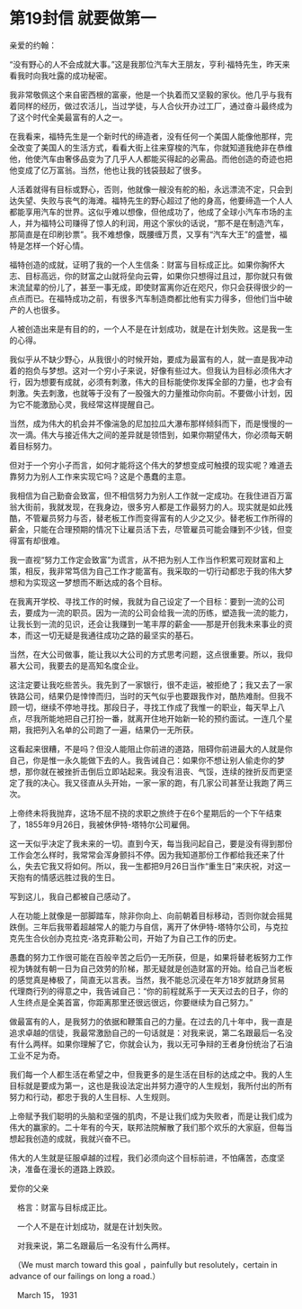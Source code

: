 # 第19封信 就要做第一

亲爱的约翰：

“没有野心的人不会成就大事。”这是我那位汽车大王朋友，亨利·福特先生，昨天来看我时向我吐露的成功秘密。

我非常敬佩这个来自密西根的富豪，他是一个执着而又坚毅的家伙。他几乎与我有着同样的经历，做过农活儿，当过学徒，与人合伙开办过工厂，通过奋斗最终成为了这个时代全美最富有的人之一。

在我看来，福特先生是一个新时代的缔造者，没有任何一个美国人能像他那样，完全改变了美国人的生活方式，看看大街上往来穿梭的汽车，你就知道我绝非在恭维他，他使汽车由奢侈品变为了几乎人人都能买得起的必需品。而他创造的奇迹也把他变成了亿万富翁。当然，他也让我的钱袋鼓起了很多。

人活着就得有目标或野心，否则，他就像一艘没有舵的船，永远漂流不定，只会到达失望、失败与丧气的海滩。福特先生的野心超过了他的身高，他要缔造一个人人都能享用汽车的世界。这似乎难以想像，但他成功了，他成了全球小汽车市场的主人，并为福特公司赚得了惊人的利润，用这个家伙的话说，“那不是在制造汽车，那简直是在印刷钞票”。我不难想像，既腰缠万贯，又享有“汽车大王”的盛誉，福特是怎样一个好心情。

福特创造的成就，证明了我的一个人生信条：财富与目标成正比。如果你胸怀大志、目标高远，你的财富之山就将垒向云霄，如果你只想得过且过，那你就只有做末流鼠辈的份儿了，甚至一事无成，即使财富离你近在咫尺，你只会获得很少的一点点而已。在福特成功之前，有很多汽车制造商都比他有实力得多，但他们当中破产的人也很多。

人被创造出来是有目的的，一个人不是在计划成功，就是在计划失败。这是我一生的心得。

我似乎从不缺少野心，从我很小的时候开始，要成为最富有的人，就一直是我冲动着的抱负与梦想。这对一个穷小子来说，好像有些过大。但我认为目标必须伟大才行，因为想要有成就，必须有刺激，伟大的目标能使你发挥全部的力量，也才会有刺激。失去刺激，也就等于没有了一股强大的力量推动你向前。不要做小计划，因为它不能激励心灵，我经常这样提醒自己。

当然，成为伟大的机会并不像湍急的尼加拉瓜大瀑布那样倾斜而下，而是慢慢的一次一滴。伟大与接近伟大之间的差异就是领悟到，如果你期望伟大，你必须每天朝着目标努力。

但对于一个穷小子而言，如何才能将这个伟大的梦想变成可触摸的现实呢？难道去靠努力为别人工作来实现它吗？这是个愚蠢的主意。

我相信为自己勤奋会致富，但不相信努力为别人工作就一定成功。在我住进百万富翁大街前，我就发现，在我身边，很多穷人都是工作最努力的人。现实就是如此残酷，不管雇员努力与否，替老板工作而变得富有的人少之又少。替老板工作所得的薪金，只能在合理预期的情况下让雇员活下去，尽管雇员可能会赚到不少钱，但变得富有却很难。

我一直视“努力工作定会致富”为谎言，从不把为别人工作当作积累可观财富和上策，相反，我非常笃信为自己工作才能富有。我采取的一切行动都忠于我的伟大梦想和为实现这一梦想而不断达成的各个目标。

在我离开学校、寻找工作的时候，我就为自己设定了一个目标：要到一流的公司去，要成为一流的职员。因为一流的公司会给我一流的历练，塑造我一流的能力，让我长到一流的见识，还会让我赚到一笔丰厚的薪金——那是开创我未来事业的资本，而这一切无疑是我通往成功之路的最坚实的基石。

当然，在大公司做事，能让我以大公司的方式思考问题，这点很重要。所以，我仰慕大公司，我要去的是高知名度企业。

这注定要让我吃些苦头。我先到了一家银行，很不走运，被拒绝了；我又去了一家铁路公司，结果仍是悻悻而归，当时的天气似乎也要跟我作对，酷热难耐。但我不顾一切，继续不停地寻找。那段日子，寻找工作成了我惟一的职业，每天早上八点，尽我所能地把自己打扮一番，就离开住地开始新一轮的预约面试。一连几个星期，我把列入名单的公司跑了一遍，结果仍一无所获。

这看起来很糟，不是吗？但没人能阻止你前进的道路，阻碍你前进最大的人就是你自己，你是惟一永久能做下去的人。我告诫自己：如果你不想让别人偷走你的梦想，那你就在被挫折击倒后立即站起来。我没有沮丧、气馁，连续的挫折反而更坚定了我的决心。我又径直从头开始，一家一家的跑，有几家公司甚至让我跑了两三次。

上帝终未将我抛弃，这场不屈不挠的求职之旅终于在6个星期后的一个下午结束了，1855年9月26日，我被休伊特-塔特尔公司雇佣。

这一天似乎决定了我未来的一切。直到今天，每当我问起自己，要是没有得到那份工作会怎么样时，我常常会浑身颤抖不停。因为我知道那份工作都给我还来了什么，失去它我又将如何。所以，我一生都把9月26日当作“重生日”来庆祝，对这一天抱有的情感远胜过我的生日。

写到这儿，我自己都被自己感动了。

人在功能上就像是一部脚踏车，除非你向上、向前朝着目标移动，否则你就会摇晃跌倒。三年后我带着超越常人的能力与自信，离开了休伊特-塔特尔公司，与克拉克先生合伙创办克拉克-洛克菲勒公司，开始了为自己工作的历史。

愚蠢的努力工作很可能在百般辛苦之后仍一无所获，但是，如果将替老板努力工作视为铸就有朝一日为自己效劳的阶梯，那无疑就是创造财富的开始。给自己当老板的感觉真是棒极了，简直无以言表。当然，我不能总沉浸在年方18岁就跻身贸易代理商行列的得意之中，我告诫自己：“你的前程就系于一天天过去的日子，你的人生终点是全美首富，你距离那里还很远很远，你要继续为自己努力。”

做最富有的人，是我努力的依据和鞭策自己的力量。在过去的几十年中，我一直是追求卓越的信徒，我最常激励自己的一句话就是：对我来说，第二名跟最后一名没有什么两样。如果你理解了它，你就会认为，我以无可争辩的王者身份统治了石油工业不足为奇。

我们每一个人都生活在希望之中，但我更多的是生活在目标的达成之中。我的人生目标就是要成为第一，这也是我设法定出并努力遵守的人生规划，我所付出的所有努力和行动，都忠于我的人生目标、人生规则。

上帝赋予我们聪明的头脑和坚强的肌肉，不是让我们成为失败者，而是让我们成为伟大的赢家的。二十年有的今天，联邦法院解散了我们那个欢乐的大家庭，但每当想起我创造的成就，我就兴奋不已。

伟大的人生就是征服卓越的过程，我们必须向这个目标前进，不怕痛苦，态度坚决，准备在漫长的道路上跌跤。

 爱你的父亲


　格言：财富与目标成正比。

　一个人不是在计划成功，就是在计划失败。

　对我来说，第二名跟最后一名没有什么两样。

　（We must march toward this goal ，painfully but resolutely，certain in advance of our failings on long a road.）

　March 15， 1931